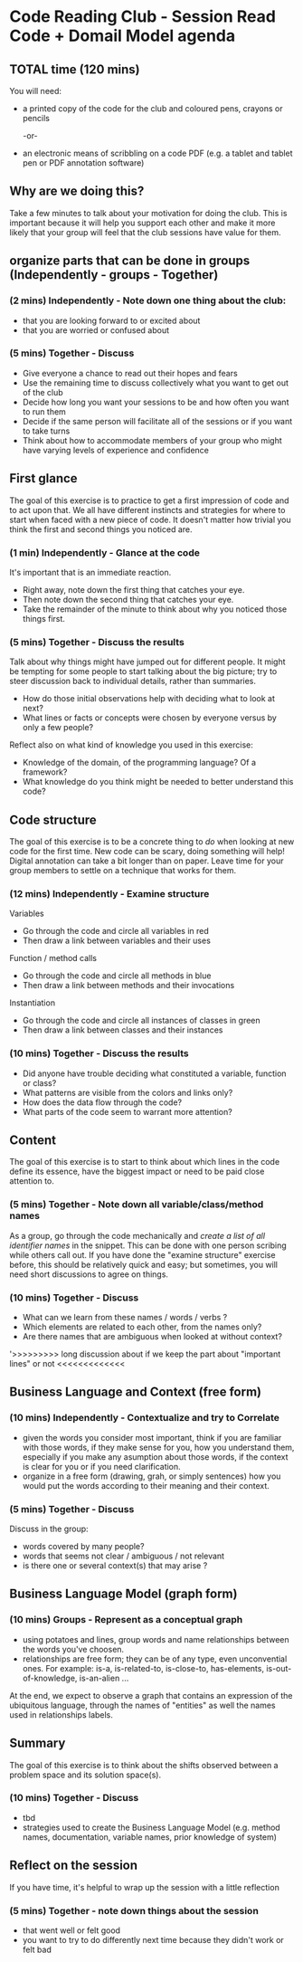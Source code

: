 # Code Reading Club - Session Read Code + Domail Model agenda

## TOTAL time (120 mins)

You will need:

- a printed copy of the code for the club and coloured pens, crayons or pencils

    -or-

- an electronic means of scribbling on a code PDF (e.g. a tablet and tablet pen or PDF annotation software)

## Why are we doing this?

Take a few minutes to talk about your motivation for doing the club. This is important because it will help you support each other and make it more likely that your group will feel that the club sessions have value for them.

## organize parts that can be done in groups (Independently - groups - Together)

### (2 mins) Independently - Note down one thing about the club:

* that you are looking forward to or excited about
* that you are worried or confused about

### (5 mins) Together - Discuss

* Give everyone a chance to read out their hopes and fears
* Use the remaining time to discuss collectively what you want to get out of the club
* Decide how long you want your sessions to be and how often you want to run them
* Decide if the same person will facilitate all of the sessions or if you want to take turns
* Think about how to accommodate members of your group who might have varying levels of experience and confidence

## First glance

The goal of this exercise is to practice to get a first impression of code and to act upon that. We all have different instincts and strategies for where to start when faced with a new piece of code. It doesn't matter how trivial you think the first and second things you noticed are.

### (1 min) Independently - Glance at the code

It's important that is an immediate reaction.

* Right away, note down the first thing that catches your eye.
* Then note down the second thing that catches your eye.
* Take the remainder of the minute to think about why you noticed those things first.

### (5 mins) Together - Discuss the results

Talk about why things might have jumped out for different people. It might be tempting for some people to start talking about the big picture; try to steer discussion back to individual details, rather than summaries.

* How do those initial observations help with deciding what to look at next?
* What lines or facts or concepts were chosen by everyone versus by only a few people?

Reflect also on what kind of knowledge you used in this exercise:

* Knowledge of the domain, of the programming language? Of a framework?
* What knowledge do you think might be needed to better understand this code?

## Code structure

The goal of this exercise is to be a concrete thing to *do* when looking at new code for the first time. New code can be scary, doing something will help! Digital annotation can take a bit longer than on paper. Leave time for your group members to settle on a technique that works for them.

### (12 mins) Independently - Examine structure

Variables

* Go through the code and circle all variables in red
* Then draw a link between variables and their uses

Function / method calls

* Go through the code and circle all methods in blue
* Then draw a link between methods and their invocations

Instantiation

* Go through the code and circle all instances of classes in green
* Then draw a link between classes and their instances

### (10 mins) Together - Discuss the results

* Did anyone have trouble deciding what constituted a variable, function or class?
* What patterns are visible from the colors and links only?
* How does the data flow through the code?
* What parts of the code seem to warrant more attention?

## Content

The goal of this exercise is to start to think about which lines in the code define its essence, have the biggest impact or need to be paid close attention to.


### (5 mins) Together - Note down all variable/class/method names

As a group, go through the code mechanically and *create a list of all identifier names* in the snippet. This can be done with one person scribing while others call out. If you have done the "examine structure" exercise before, this should be relatively quick and easy; but sometimes, you will need short discussions to agree on things.

### (10 mins) Together - Discuss

* What can we learn from these names / words / verbs ?
* Which elements are related to each other, from the names only?
* Are there names that are ambiguous when looked at without context?

 '>>>>>>>>> long discussion about if we keep the part about "important lines" or not <<<<<<<<<<<<<

## Business Language and Context (free form)

### (10 mins) Independently - Contextualize and try to Correlate

*  given the words you consider most important,  think if you are familiar with those words, if they make sense for you, 
how you understand them, especially if you make any asumption about those words, if the context is clear for you or if you need clarification.
*  organize in a free form (drawing, grah, or simply sentences) how you would put the words according to their meaning and their context.

### (5 mins) Together - Discuss

Discuss in the group:

* words covered by many people?
* words that seems not clear / ambiguous / not relevant
* is there one or several context(s) that may arise ?


## Business Language Model (graph form)

### (10 mins) Groups - Represent as a conceptual graph

* using potatoes and lines, group words and name relationships between the words you've choosen.
* relationships are free form; they can be of any type, even unconvential ones. For example: is-a, is-related-to, is-close-to, has-elements, 
    is-out-of-knowledge, is-an-alien ...
    
 At the end, we expect to observe a graph that contains an expression of the ubiquitous language, through the names of "entities" as well the names used in relationships labels.   


## Summary

The goal of this exercise is to think about the shifts observed between a problem space and its solution space(s).

### (10 mins) Together - Discuss

* tbd
* strategies used to create the Business Language Model (e.g. method names, documentation, variable names, prior knowledge of system)

## Reflect on the session

If you have time, it's helpful to wrap up the session with a little reflection

### (5 mins) Together - note down things about the session

* that went well or felt good
* you want to try to do differently next time because they didn't work or felt bad
